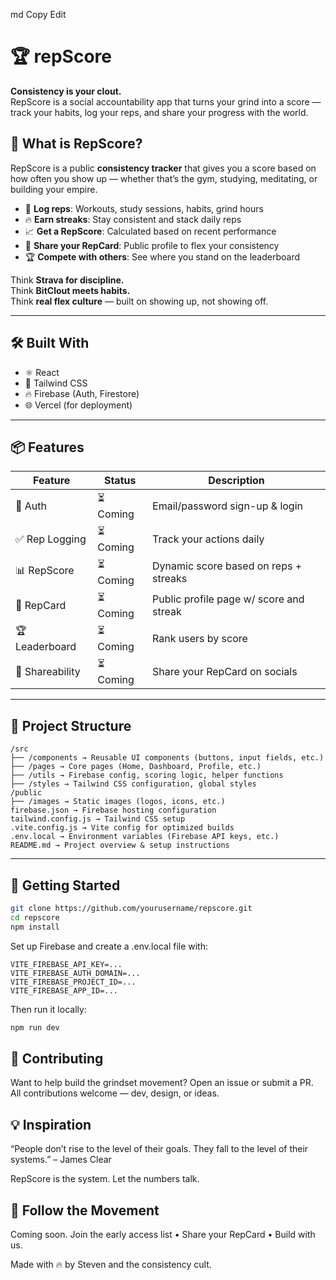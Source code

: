 
md
Copy
Edit
# 🏆 repScore

**Consistency is your clout.**  
RepScore is a social accountability app that turns your grind into a score — track your habits, log your reps, and share your progress with the world.

## 🚀 What is RepScore?

RepScore is a public **consistency tracker** that gives you a score based on how often you show up — whether that’s the gym, studying, meditating, or building your empire.

- 🧠 **Log reps**: Workouts, study sessions, habits, grind hours
- 🔥 **Earn streaks**: Stay consistent and stack daily reps
- 📈 **Get a RepScore**: Calculated based on recent performance
- 🪪 **Share your RepCard**: Public profile to flex your consistency
- 🏆 **Compete with others**: See where you stand on the leaderboard

Think **Strava for discipline.**  
Think **BitClout meets habits.**  
Think **real flex culture** — built on showing up, not showing off.

---

## 🛠 Built With

- ⚛️ React
- 🎨 Tailwind CSS
- 🔥 Firebase (Auth, Firestore)
- 🌐 Vercel (for deployment)

---

## 📦 Features

| Feature         | Status    | Description                                       |
|----------------|-----------|---------------------------------------------------|
| 🔐 Auth         | ⏳ Coming    | Email/password sign-up & login                   |
| ✅ Rep Logging  | ⏳ Coming    | Track your actions daily                         |
| 📊 RepScore     | ⏳ Coming   | Dynamic score based on reps + streaks            |
| 🪪 RepCard      | ⏳ Coming  | Public profile page w/ score and streak          |
| 🏆 Leaderboard  | ⏳ Coming  | Rank users by score                              |
| 📱 Shareability | ⏳ Coming  | Share your RepCard on socials                    |

---

## 📂 Project Structure
```
/src
├── /components → Reusable UI components (buttons, input fields, etc.)
├── /pages → Core pages (Home, Dashboard, Profile, etc.)
├── /utils → Firebase config, scoring logic, helper functions
├── /styles → Tailwind CSS configuration, global styles
/public
├── /images → Static images (logos, icons, etc.)
firebase.json → Firebase hosting configuration
tailwind.config.js → Tailwind CSS setup
.vite.config.js → Vite config for optimized builds
.env.local → Environment variables (Firebase API keys, etc.)
README.md → Project overview & setup instructions
```

---

## 🔧 Getting Started

```bash
git clone https://github.com/yourusername/repscore.git
cd repscore
npm install
```
Set up Firebase and create a .env.local file with:

```env
VITE_FIREBASE_API_KEY=...
VITE_FIREBASE_AUTH_DOMAIN=...
VITE_FIREBASE_PROJECT_ID=...
VITE_FIREBASE_APP_ID=...
```
Then run it locally:

```bash
npm run dev
```
## 🙌 Contributing
Want to help build the grindset movement?
Open an issue or submit a PR. All contributions welcome — dev, design, or ideas.

## 💡 Inspiration
“People don’t rise to the level of their goals. They fall to the level of their systems.”
– James Clear

RepScore is the system.
Let the numbers talk.

## 📣 Follow the Movement
Coming soon.
Join the early access list • Share your RepCard • Build with us.

Made with 🔥 by Steven and the consistency cult.
